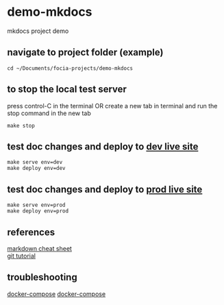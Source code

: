 # demo-mkdocs
mkdocs project demo

## navigate to project folder (example)
```
cd ~/Documents/focia-projects/demo-mkdocs
```

## to stop the local test server 
press control-C in the terminal 
OR create a new tab in terminal and run the stop command in the new tab
```
make stop
```

## test doc changes and deploy to [dev live site](http://demo-mkdocs-dev-deadly-similarly-relative-blowfish.s3-website-us-east-1.amazonaws.com)
```
make serve env=dev
make deploy env=dev
```

## test doc changes and deploy to [prod live site](http://demo-mkdocs-prod-secondly-centrally-artistic-midge.s3-website-us-east-1.amazonaws.com)
```
make serve env=prod
make deploy env=prod
```

## references
[markdown cheat sheet](https://www.markdownguide.org/cheat-sheet/)  
[git tutorial](https://product.hubspot.com/blog/git-and-github-tutorial-for-beginners)

## troubleshooting

[docker-compose](https://forums.docker.com/t/no-docker-compose-v2-on-macos-13-0-1/131419/9)
[docker-compose](https://stackoverflow.com/questions/36685980/why-is-docker-installed-but-not-docker-compose)